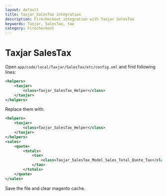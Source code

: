 ```yaml
---
layout: default
title: Taxjar_SalesTax integration
description: Firecheckout integration with Taxjar SalesTax
keywords: Taxjar, SalesTax, tax
category: Firecheckout
---
```


# Taxjar SalesTax

Open `app/code/local/Taxjar/SalesTax/etc/config.xml` and find following lines:

```xml
<helpers>
    <taxjar>
        <class>Taxjar_SalesTax_Helper</class>
    </taxjar>
</helpers>
```

Replace them with:

```xml
<helpers>
    <taxjar>
        <class>Taxjar_SalesTax_Helper</class>
    </taxjar>
</helpers>
<sales>
    <quote>
        <totals>
            <tax>
                <class>Taxjar_SalesTax_Model_Sales_Total_Quote_Tax</class>
            </tax>
        </totals>
    </quote>
</sales>
```

Save the file and clear magento cache.
